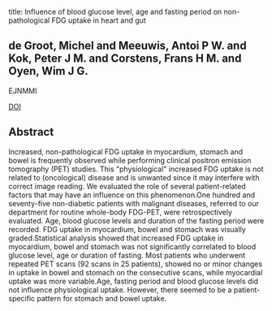 title: Influence of blood glucose level, age and fasting period on non-pathological FDG uptake in heart and gut

## de Groot, Michel and Meeuwis, Antoi P W. and Kok, Peter J M. and Corstens, Frans H M. and Oyen, Wim J G.
EJNMMI

<a href="https://doi.org/10.1007/s00259-004-1670-2">DOI</a>

## Abstract
Increased, non-pathological FDG uptake in myocardium, stomach and bowel is frequently observed while performing clinical positron emission tomography (PET) studies. This "physiological" increased FDG uptake is not related to (oncological) disease and is unwanted since it may interfere with correct image reading. We evaluated the role of several patient-related factors that may have an influence on this phenomenon.One hundred and seventy-five non-diabetic patients with malignant diseases, referred to our department for routine whole-body FDG-PET, were retrospectively evaluated. Age, blood glucose levels and duration of the fasting period were recorded. FDG uptake in myocardium, bowel and stomach was visually graded.Statistical analysis showed that increased FDG uptake in myocardium, bowel and stomach was not significantly correlated to blood glucose level, age or duration of fasting. Most patients who underwent repeated PET scans (92 scans in 25 patients), showed no or minor changes in uptake in bowel and stomach on the consecutive scans, while myocardial uptake was more variable.Age, fasting period and blood glucose levels did not influence physiological uptake. However, there seemed to be a patient-specific pattern for stomach and bowel uptake.

